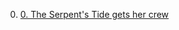 0. [0. The Serpent's Tide gets her crew](Sessions/0.%20The%20Serpent's%20Tide%20gets%20her%20crew.md)

